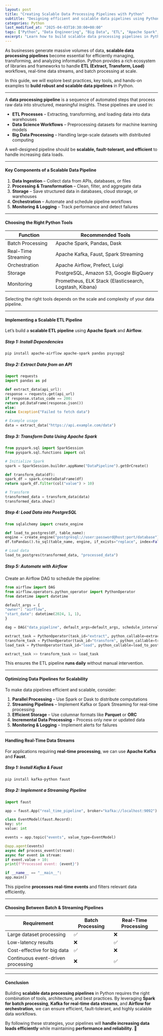 ```yaml
---
layout: post
title: "Creating Scalable Data Processing Pipelines with Python"
subtitle: "Designing efficient and scalable data pipelines using Python"
categories: Python
last_modified_at: "2025-04-03T10:30:00+00:00"
tags: ["Python", "Data Engineering", "Big Data", "ETL", "Apache Spark", "Pipeline Optimization"]
excerpt: "Learn how to build scalable data processing pipelines in Python using efficient ETL strategies, distributed computing, and workflow orchestration."
---
```

As businesses generate massive volumes of data, **scalable data processing pipelines** become essential for efficiently managing, transforming, and analyzing information. Python provides a rich ecosystem of libraries and frameworks to handle **ETL (Extract, Transform, Load)** workflows, real-time data streams, and batch processing at scale.

In this guide, we will explore best practices, key tools, and hands-on examples to **build robust and scalable data pipelines** in Python.

---
A **data processing pipeline** is a sequence of automated steps that process raw data into structured, meaningful insights. These pipelines are used in:

- **ETL Processes** – Extracting, transforming, and loading data into data warehouses
- **Data Science Workflows** – Preprocessing datasets for machine learning models
- **Big Data Processing** – Handling large-scale datasets with distributed computing

A well-designed pipeline should be **scalable, fault-tolerant, and efficient** to handle increasing data loads.

---

#### Key Components of a Scalable Data Pipeline

1. **Data Ingestion** – Collect data from APIs, databases, or files
2. **Processing & Transformation** – Clean, filter, and aggregate data
3. **Storage** – Save structured data in databases, cloud storage, or warehouses
4. **Orchestration** – Automate and schedule pipeline workflows
5. **Monitoring & Logging** – Track performance and detect failures

---

#### Choosing the Right Python Tools

| Function | Recommended Tools |  
|----------|------------------|  
| Batch Processing | Apache Spark, Pandas, Dask |  
| Real-Time Streaming | Apache Kafka, Faust, Spark Streaming |  
| Orchestration | Apache Airflow, Prefect, Luigi |  
| Storage | PostgreSQL, Amazon S3, Google BigQuery |  
| Monitoring | Prometheus, ELK Stack (Elasticsearch, Logstash, Kibana) |  

Selecting the right tools depends on the scale and complexity of your data pipeline.

---

#### Implementing a Scalable ETL Pipeline

Let’s build a **scalable ETL pipeline** using **Apache Spark** and **Airflow**.

##### Step 1: Install Dependencies

```bash  
pip install apache-airflow apache-spark pandas psycopg2  
```

##### Step 2: Extract Data from an API

```python  
import requests  
import pandas as pd

def extract_data(api_url):  
response = requests.get(api_url)  
if response.status_code == 200:  
return pd.DataFrame(response.json())  
else:  
raise Exception("Failed to fetch data")

# Example usage
data = extract_data("https://api.example.com/data")  
```

##### Step 3: Transform Data Using Apache Spark

```python  
from pyspark.sql import SparkSession  
from pyspark.sql.functions import col

# Initialize Spark
spark = SparkSession.builder.appName("DataPipeline").getOrCreate()

def transform_data(df):  
spark_df = spark.createDataFrame(df)  
return spark_df.filter(col("value") > 10)

# Transform
transformed_data = transform_data(data)  
transformed_data.show()  
```

##### Step 4: Load Data into PostgreSQL

```python  
from sqlalchemy import create_engine

def load_to_postgres(df, table_name):  
engine = create_engine("postgresql://user:password@host:port/database")  
df.toPandas().to_sql(table_name, engine, if_exists="replace", index=False)

# Load data
load_to_postgres(transformed_data, "processed_data")  
```

##### Step 5: Automate with Airflow

Create an Airflow DAG to schedule the pipeline:

```python  
from airflow import DAG  
from airflow.operators.python_operator import PythonOperator  
from datetime import datetime

default_args = {  
"owner": "airflow",  
"start_date": datetime(2024, 1, 1),  
}

dag = DAG("data_pipeline", default_args=default_args, schedule_interval="@daily")

extract_task = PythonOperator(task_id="extract", python_callable=extract_data, dag=dag)  
transform_task = PythonOperator(task_id="transform", python_callable=transform_data, dag=dag)  
load_task = PythonOperator(task_id="load", python_callable=load_to_postgres, dag=dag)

extract_task >> transform_task >> load_task  
```

This ensures the ETL pipeline **runs daily** without manual intervention.

---

#### Optimizing Data Pipelines for Scalability

To make data pipelines efficient and scalable, consider:

1. **Parallel Processing** – Use Spark or Dask to distribute computations
2. **Streaming Pipelines** – Implement Kafka or Spark Streaming for real-time processing
3. **Efficient Storage** – Use columnar formats like **Parquet** or **ORC**
4. **Incremental Data Processing** – Process only new or updated data
5. **Monitoring & Logging** – Implement alerts for failures

---

#### Handling Real-Time Data Streams

For applications requiring **real-time processing**, we can use **Apache Kafka** and **Faust**.

##### Step 1: Install Kafka & Faust

```bash  
pip install kafka-python faust  
```

##### Step 2: Implement a Streaming Pipeline

```python  
import faust

app = faust.App("real_time_pipeline", broker="kafka://localhost:9092")

class EventModel(faust.Record):  
key: str  
value: int

events = app.topic("events", value_type=EventModel)

@app.agent(events)  
async def process_event(stream):  
async for event in stream:  
if event.value > 10:  
print(f"Processed event: {event}")

if __name__ == "__main__":  
app.main()  
```

This pipeline **processes real-time events** and filters relevant data efficiently.

---

#### Choosing Between Batch & Streaming Pipelines

| Requirement | Batch Processing | Real-Time Processing |  
|------------|-----------------|----------------------|  
| Large dataset processing | ✅ | ❌ |  
| Low-latency results | ❌ | ✅ |  
| Cost-effective for big data | ✅ | ❌ |  
| Continuous event-driven processing | ❌ | ✅ |  

---

#### Conclusion

Building **scalable data processing pipelines** in Python requires the right combination of tools, architecture, and best practices. By leveraging **Spark for batch processing**, **Kafka for real-time data streams**, and **Airflow for orchestration**, we can ensure efficient, fault-tolerant, and highly scalable data workflows.

By following these strategies, your pipelines will **handle increasing data loads efficiently** while maintaining **performance and reliability**. 🚀  
